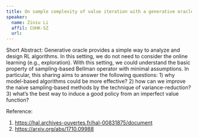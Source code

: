 ```yaml
---
title: On sample complexity of value iteration with a generative oracle
speaker:
  name: Ziniu Li
  affil: CUHK-SZ
  url:
---
```


Short Abstract:  Generative oracle provides a simple way to analyze and design RL algorithms. In this setting, we do not need to consider the online learning (e.g., exploration). With this setting, we could understand the basic property of sampling-based Bellman operator with minimal assumptions. In particular, this sharing aims to answer the following questions: 1) why model-based algorithms could be more effective? 2) how can we improve the naive sampling-based methods by the technique of variance-reduction? 3) what’s the best way to induce a good policy from an imperfect value function?

Reference:
1) https://hal.archives-ouvertes.fr/hal-00831875/document
2) https://arxiv.org/abs/1710.09988